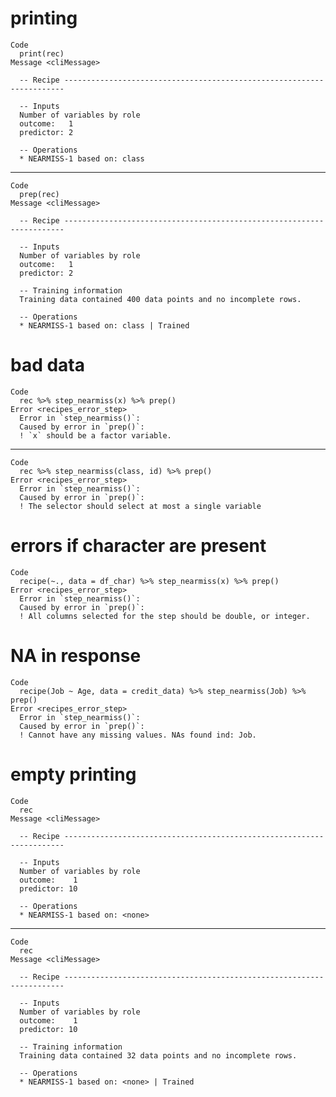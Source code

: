 # printing

    Code
      print(rec)
    Message <cliMessage>
      
      -- Recipe ----------------------------------------------------------------------
      
      -- Inputs 
      Number of variables by role
      outcome:   1
      predictor: 2
      
      -- Operations 
      * NEARMISS-1 based on: class

---

    Code
      prep(rec)
    Message <cliMessage>
      
      -- Recipe ----------------------------------------------------------------------
      
      -- Inputs 
      Number of variables by role
      outcome:   1
      predictor: 2
      
      -- Training information 
      Training data contained 400 data points and no incomplete rows.
      
      -- Operations 
      * NEARMISS-1 based on: class | Trained

# bad data

    Code
      rec %>% step_nearmiss(x) %>% prep()
    Error <recipes_error_step>
      Error in `step_nearmiss()`:
      Caused by error in `prep()`:
      ! `x` should be a factor variable.

---

    Code
      rec %>% step_nearmiss(class, id) %>% prep()
    Error <recipes_error_step>
      Error in `step_nearmiss()`:
      Caused by error in `prep()`:
      ! The selector should select at most a single variable

# errors if character are present

    Code
      recipe(~., data = df_char) %>% step_nearmiss(x) %>% prep()
    Error <recipes_error_step>
      Error in `step_nearmiss()`:
      Caused by error in `prep()`:
      ! All columns selected for the step should be double, or integer.

# NA in response

    Code
      recipe(Job ~ Age, data = credit_data) %>% step_nearmiss(Job) %>% prep()
    Error <recipes_error_step>
      Error in `step_nearmiss()`:
      Caused by error in `prep()`:
      ! Cannot have any missing values. NAs found ind: Job.

# empty printing

    Code
      rec
    Message <cliMessage>
      
      -- Recipe ----------------------------------------------------------------------
      
      -- Inputs 
      Number of variables by role
      outcome:    1
      predictor: 10
      
      -- Operations 
      * NEARMISS-1 based on: <none>

---

    Code
      rec
    Message <cliMessage>
      
      -- Recipe ----------------------------------------------------------------------
      
      -- Inputs 
      Number of variables by role
      outcome:    1
      predictor: 10
      
      -- Training information 
      Training data contained 32 data points and no incomplete rows.
      
      -- Operations 
      * NEARMISS-1 based on: <none> | Trained

